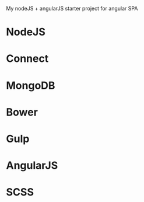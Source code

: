 My nodeJS + angularJS starter project for angular SPA

# NodeJS
# Connect
# MongoDB
# Bower
# Gulp
# AngularJS
# SCSS
